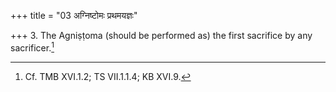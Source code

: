 +++
title = "03 अग्निष्टोमः प्रथमयज्ञः"

+++
3. The Agniṣṭoma (should be performed as) the first sacrifice by any sacrificer.[^1]   


[^1]: Cf. TMB XVI.1.2; TS VII.1.1.4; KB XVI.9. 
